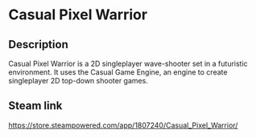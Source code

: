 # Casual Pixel Warrior

## Description
Casual Pixel Warrior is a 2D singleplayer wave-shooter set in a futuristic environment. 
It uses the Casual Game Engine, an engine to create singleplayer 2D top-down shooter games.

## Steam link
https://store.steampowered.com/app/1807240/Casual_Pixel_Warrior/
